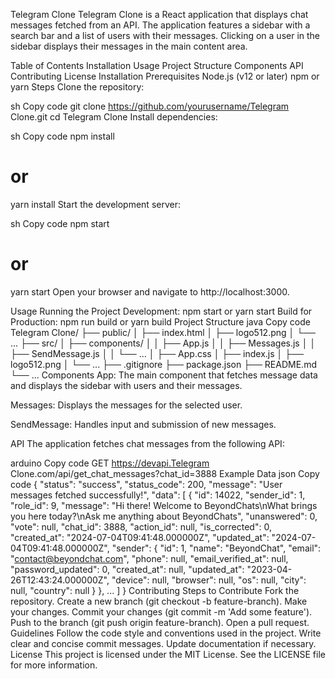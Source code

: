 Telegram Clone
Telegram Clone is a React application that displays chat messages fetched from an API. The application features a sidebar with a search bar and a list of users with their messages. Clicking on a user in the sidebar displays their messages in the main content area.

Table of Contents
Installation
Usage
Project Structure
Components
API
Contributing
License
Installation
Prerequisites
Node.js (v12 or later)
npm or yarn
Steps
Clone the repository:

sh
Copy code
git clone https://github.com/yourusername/Telegram Clone.git
cd Telegram Clone
Install dependencies:

sh
Copy code
npm install
# or
yarn install
Start the development server:

sh
Copy code
npm start
# or
yarn start
Open your browser and navigate to http://localhost:3000.

Usage
Running the Project
Development: npm start or yarn start
Build for Production: npm run build or yarn build
Project Structure
java
Copy code
Telegram Clone/
├── public/
│   ├── index.html
│   ├── logo512.png
│   └── ...
├── src/
│   ├── components/
│   │   ├── App.js
│   │   ├── Messages.js
│   │   ├── SendMessage.js
│   │   └── ...
│   ├── App.css
│   ├── index.js
│   ├── logo512.png
│   └── ...
├── .gitignore
├── package.json
├── README.md
└── ...
Components
App: The main component that fetches message data and displays the sidebar with users and their messages.

Messages: Displays the messages for the selected user.

SendMessage: Handles input and submission of new messages.

API
The application fetches chat messages from the following API:

arduino
Copy code
GET https://devapi.Telegram Clone.com/api/get_chat_messages?chat_id=3888
Example Data
json
Copy code
{
  "status": "success",
  "status_code": 200,
  "message": "User messages fetched successfully!",
  "data": [
    {
      "id": 14022,
      "sender_id": 1,
      "role_id": 9,
      "message": "Hi there! Welcome to BeyondChats\nWhat brings you here today?\nAsk me anything about BeyondChats",
      "unanswered": 0,
      "vote": null,
      "chat_id": 3888,
      "action_id": null,
      "is_corrected": 0,
      "created_at": "2024-07-04T09:41:48.000000Z",
      "updated_at": "2024-07-04T09:41:48.000000Z",
      "sender": {
        "id": 1,
        "name": "BeyondChat",
        "email": "contact@beyondchat.com",
        "phone": null,
        "email_verified_at": null,
        "password_updated": 0,
        "created_at": null,
        "updated_at": "2023-04-26T12:43:24.000000Z",
        "device": null,
        "browser": null,
        "os": null,
        "city": null,
        "country": null
      }
    },
    ...
  ]
}
Contributing
Steps to Contribute
Fork the repository.
Create a new branch (git checkout -b feature-branch).
Make your changes.
Commit your changes (git commit -m 'Add some feature').
Push to the branch (git push origin feature-branch).
Open a pull request.
Guidelines
Follow the code style and conventions used in the project.
Write clear and concise commit messages.
Update documentation if necessary.
License
This project is licensed under the MIT License. See the LICENSE file for more information.

